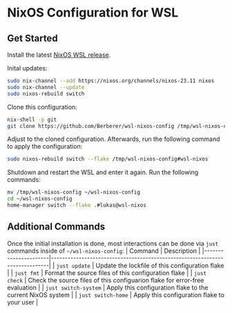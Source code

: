 # NixOS Configuration for WSL

## Get Started
Install the latest [NixOS WSL release](https://github.com/nix-community/NixOS-WSL).

Inital updates:
```bash
sudo nix-channel --add https://nixos.org/channels/nixos-23.11 nixos
sudo nix-channel --update
sudo nixos-rebuild switch
```

Clone this configuration:
```bash
nix-shell -p git
git clone https://github.com/Berberer/wsl-nixos-config /tmp/wsl-nixos-config
```

Adjust to the cloned configuration. Afterwards, run the following command to apply the configuration:
```bash
sudo nixos-rebuild switch --flake /tmp/wsl-nixos-config#wsl-nixos
```

Shutdown and restart the WSL and enter it again. Run the following commands:
```bash
mv /tmp/wsl-nixos-config ~/wsl-nixos-config
cd ~/wsl-nixos-config
home-manager switch --flake .#lukas@wsl-nixos
```

## Additional Commands
Once the initial installation is done, most interactions can be done via `just` commands inside of `~/wsl-nixos-config`:
| Command              | Description                                                                 |
|----------------------|-----------------------------------------------------------------------------|
| `just update`        | Update the lockfile of this configuration flake                             |
| `just fmt`           | Format the source files of this configuration flake                         |
| `just check`         | Check the source files of this configuarion flake for error-free evaluation |
| `just switch-system` | Apply this configuration flake to the current NixOS system                  |
| `just switch-home`   | Apply this configuration flake to your user                                 |
